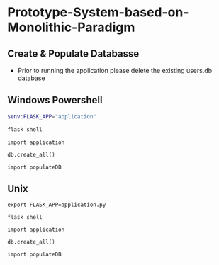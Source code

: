 # Prototype-System-based-on-Monolithic-Paradigm

## Create & Populate Databasse

- Prior to running the application please delete the existing users.db database

## Windows Powershell

```Powershell
$env:FLASK_APP="application"
```

```Powershell
flask shell
```

```Flask Shell
import application
```

```Flask Shell
db.create_all()
```

```Flask Shell
import populateDB
```

## Unix

```Terminal
export FLASK_APP=application.py
```

```Terminal
flask shell
```

```Flask Shell
import application
```

```Flask Shell
db.create_all()
```

```Flask Shell
import populateDB
```
